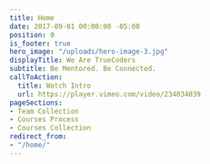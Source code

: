 ```yaml
---
title: Home
date: 2017-09-01 00:00:00 -05:00
position: 0
is_footer: true
hero_image: "/uploads/hero-image-3.jpg"
displayTitle: We Are TrueCoders
subtitle: Be Mentored. Be Connected.
callToAction:
  title: Watch Intro
  url: https://player.vimeo.com/video/234034039
pageSections:
- Team Collection
- Courses Process
- Courses Collection
redirect_from:
- "/home/"
---
```


